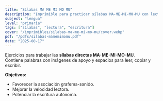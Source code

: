```yaml
---
title: "Sílabas MA ME MI MO MU"
description: "Imprimible para practicar sílabas MA-ME-MI-MO-MU con lectura y escritura."
subject: "lengua"
level: "primaria"
tags: ["sílabas", "lectura", "escritura"]
cover: "/imprimibles/silabas-ma-me-mi-mo-mu/cover.webp"
pdf: "/pdfs/silabas-mamemimomu.pdf"
date: "2025-08-17"
---
```


Ejercicios para trabajar las **sílabas directas MA-ME-MI-MO-MU**.  
Contiene palabras con imágenes de apoyo y espacios para leer, copiar y escribir.

**Objetivos:**
- Favorecer la asociación grafema-sonido.  
- Mejorar la velocidad lectora.  
- Potenciar la escritura autónoma.
